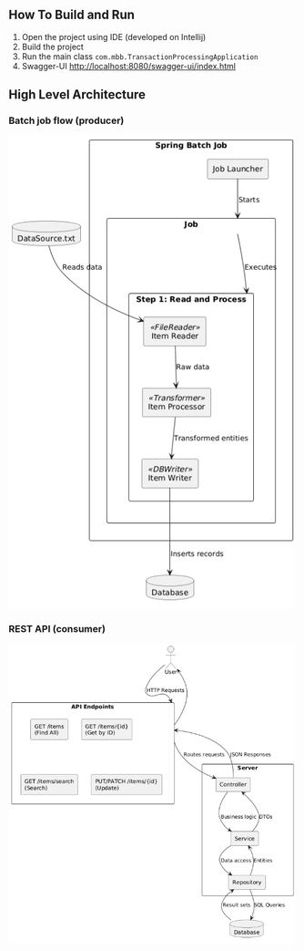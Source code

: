 ## How To Build and Run
1. Open the project using IDE (developed on Intellij)
2. Build the project
3. Run the main class ```com.mbb.TransactionProcessingApplication```
4. Swagger-UI [http://localhost:8080/swagger-ui/index.html](http://localhost:8080/swagger-ui/index.html)

## High Level Architecture
### Batch job flow (producer)
![Batch job data flow](docs/diagram1.png)
### REST API (consumer)
![Rest API](docs/diagram2.png)